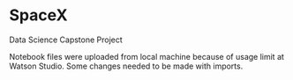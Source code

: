 # SpaceX
Data Science Capstone Project

Notebook files were uploaded from local machine because of usage limit at Watson Studio. Some changes needed to be made with imports.

